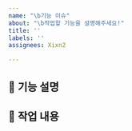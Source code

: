 ```yaml
---
name: "\b기능 이슈"
about: "\b작업할 기능을 설명해주세요!"
title: ''
labels: ''
assignees: Xixn2

---
```


## 📗 기능 설명


## 📔 작업 내용
